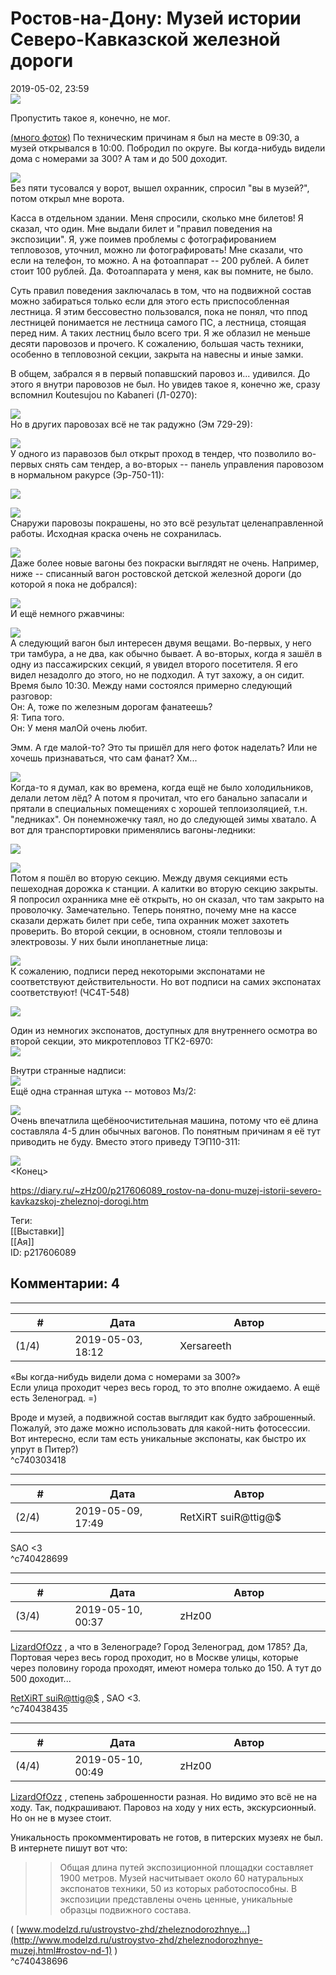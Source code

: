 Ростов-на-Дону: Музей истории Северо-Кавказской железной дороги
===============================================================

  
2019-05-02, 23:59  
   [![](pics/ctLKH6Hl.jpg)](https://i.imgur.com/ctLKH6H.jpg)     
   
 Пропустить такое я, конечно, не мог.   
   
  [(много фоток)](https://zHz00.diary.ru/p217606089.htm?index=1#linkmore217606089m1)    По техническим причинам я был на месте в 09:30, а музей открывался в 10:00. Побродил по округе. Вы когда-нибудь видели дома с номерами за 300? А там и до 500 доходит.   
   
   [![](pics/vwnfIt4l.jpg)](https://i.imgur.com/vwnfIt4.jpg)     
 Без пяти тусовался у ворот, вышел охранник, спросил "вы в музей?", потом открыл мне ворота.   
   
 Касса в отдельном здании. Меня спросили, сколько мне билетов! Я сказал, что один. Мне выдали билет и "правил поведения на экспозиции". Я, уже поимев проблемы с фотографированием тепловозов, уточнил, можно ли фотографировать! Мне сказали, что если на телефон, то можно. А на фотоаппарат -- 200 рублей. А билет стоит 100 рублей. Да. Фотоаппарата у меня, как вы помните, не было.   
   
 Суть правил поведения заключалась в том, что на подвижной состав можно забираться только если для этого есть приспособленная лестница. Я этим бессовестно пользовался, пока не понял, что ппод лестницей понимается не лестница самого ПС, а лестница, стоящая перед ним. А таких лестниц было всего три. Я же облазил не меньше десяти паровозов и прочего. К сожалению, большая часть техники, особенно в тепловозной секции, закрыта на навесны и иные замки.   
   
 В общем, забрался я в первый попавшский паровоз и... удивился. До этого я внутри паровозов не был. Но увидев такое я, конечно же, сразу вспомнил Koutesujou no Kabaneri (Л-0270):   
   
   [![](pics/NvzVTdBl.jpg)](https://i.imgur.com/NvzVTdB.jpg)     
 Но в других паровозах всё не так радужно (Эм 729-29):   
   
   [![](pics/v3NJ9H2l.jpg)](https://i.imgur.com/v3NJ9H2.jpg)     
 У одного из паравозов был открыт проход в тендер, что позволило во-первых снять сам тендер, а во-вторых -- панель управления паровозом в нормальном ракурсе (Эр-750-11):   
   
   [![](pics/1V0MnJDl.jpg)](https://i.imgur.com/1V0MnJD.jpg)     
   
   [![](pics/fGINYJol.jpg)](https://i.imgur.com/fGINYJo.jpg)     
 Снаружи паровозы покрашены, но это всё результат целенаправленной работы. Исходная краска очень не сохранилась.   
   
   [![](pics/G1gNCqsl.jpg)](https://i.imgur.com/G1gNCqs.jpg)     
 Даже более новые вагоны без покраски выглядят не очень. Например, ниже -- списанный вагон ростовской детской железной дороги (до которой я пока не добрался):   
   
   [![](pics/vW3G9t6l.jpg)](https://i.imgur.com/vW3G9t6.jpg)     
 И ещё немного ржавчины:   
   
   [![](pics/FHtDS7Bl.jpg)](https://i.imgur.com/FHtDS7B.jpg)     
 А следующий вагон был интересен двумя вещами. Во-первых, у него три тамбура, а не два, как обычно бывает. А во-вторых, когда я зашёл в одну из пассажирских секций, я увидел второго посетителя. Я его видел незадолго до этого, но не подходил. А тут захожу, а он сидит. Время было 10:30. Между нами состоялся примерно следующий разговор:   
 Он: А, тоже по железным дорогам фанатеешь?   
 Я: Типа того.   
 Он: У меня малОй очень любит.   
   
 Эмм. А где малой-то? Это ты пришёл для него фоток наделать? Или не хочешь признаваться, что сам фанат? Хм...   
   
   [![](pics/i7o3uC5l.jpg)](https://i.imgur.com/i7o3uC5.jpg)     
 Когда-то я думал, как во времена, когда ещё не было холодильников, делали летом лёд? А потом я прочитал, что его банально запасали и прятали в специальных помещениях с хорошей теплоизоляцией, т.н. "ледниках". Он понемножечку таял, но до следующей зимы хватало. А вот для транспортировки применялись вагоны-ледники:   
   
   [![](pics/JjeFK0ul.jpg)](https://i.imgur.com/JjeFK0u.jpg)     
   
   [![](pics/CSbOXQYl.jpg)](https://i.imgur.com/CSbOXQY.jpg)     
 Потом я пошёл во вторую секцию. Между двумя секциями есть пешеходная дорожка к станции. А калитки во вторую секцию закрыты. Я попросил охранника мне её открыть, но он сказал, что там закрыто на проволочку. Замечательно. Теперь понятно, почему мне на кассе сказали держать билет при себе, типа охранник может захотеть проверить. Во второй секции, в основном, стояли тепловозы и электровозы. У них были инопланетные лица:   
   
   [![](pics/E7KBb74l.jpg)](https://i.imgur.com/E7KBb74.jpg)     
 К сожалению, подписи перед некоторыми экспонатами не соответствуют действительности. Но вот подписи на самих экспонатах соответствуют! (ЧС4Т-548)   
   
   [![](pics/7GMaKfFl.jpg)](https://i.imgur.com/7GMaKfF.jpg)     
   
 Один из немногих экспонатов, доступных для внутреннего осмотра во второй секции, это микротепловоз ТГК2-6970:   
   [![](pics/NP0AltVl.jpg)](https://i.imgur.com/NP0AltV.jpg)     
   
 Внутри странные надписи:   
   [![](pics/vDHZkHul.jpg)](https://i.imgur.com/vDHZkHu.jpg)     
 Ещё одна странная штука -- мотовоз Мз/2:   
   
   [![](pics/IrzFLeul.jpg)](https://i.imgur.com/IrzFLeu.jpg)     
 Очень впечатлила щебёноочистительная машина, потому что её длина составляла 4-5 длин обычных вагонов. По понятным причинам я её тут приводить не буду. Вместо этого приведу ТЭП10-311:   
   
   [![](pics/eRmzPLsl.jpg)](https://i.imgur.com/eRmzPLs.jpg)     
 <Конец>     
  
<https://diary.ru/~zHz00/p217606089_rostov-na-donu-muzej-istorii-severo-kavkazskoj-zheleznoj-dorogi.htm>  
  
Теги:  
[[Выставки]]  
[[Ая]]  
ID: p217606089  


Комментарии: 4
--------------

  


---



|         #         |              Дата              |                     Автор                     |           ID           |
| --- | --- | --- | --- |
| (1/4) | 2019-05-03, 18:12 | Xersareeth | c740303418 |

  
 «Вы когда-нибудь видели дома с номерами за 300?»   
 Если улица проходит через весь город, то это вполне ожидаемо. А ещё есть Зеленоград. =)   
   
 Вроде и музей, а подвижной состав выглядит как будто заброшенный. Пожалуй, это даже можно использовать для какой-нить фотосессии. Вот интересно, если там есть уникальные экспонаты, как быстро их упрут в Питер?)   
 ^c740303418

---



|         #         |              Дата              |                     Автор                     |           ID           |
| --- | --- | --- | --- |
| (2/4) | 2019-05-09, 17:49 | RetXiRT suiR@ttig@$ | c740428699 |

  
  SAO <3    
 ^c740428699

---



|         #         |              Дата              |                     Автор                     |           ID           |
| --- | --- | --- | --- |
| (3/4) | 2019-05-10, 00:37 | zHz00 | c740438435 |

  
  [LizardOfOzz](http://LizardsBurrow.diary.ru "One more night")  , а что в Зеленограде? Город Зеленоград, дом 1785? Да, Портовая через весь город проходит, но в Москве улицы, которые через половину города проходят, имеют номера только до 150. А тут до 500 доходит...   
   
  [RetXiRT suiR@ttig@$](http://Hellspawn.diary.ru "Fission Chips")  , SAO <3.   
 ^c740438435

---



|         #         |              Дата              |                     Автор                     |           ID           |
| --- | --- | --- | --- |
| (4/4) | 2019-05-10, 00:49 | zHz00 | c740438696 |

  
  [LizardOfOzz](http://LizardsBurrow.diary.ru "One more night")  , степень заброшенности разная. Но видимо это всё не на ходу. Так, подкрашивают. Паровоз на ходу у них есть, экскурсионный. Но он не в музее стоит.   
   
 Уникальность прокомментировать не готов, в питерских музеях не был. В интернете пишут вот что:   
   
 >>Общая длина путей экспозиционной площадки составляет 1900 метров. Музей насчитывает около 60 натуральных экспонатов техники, 50 из которых работоспособны. В экспозиции представлены очень ценные, уникальные образцы подвижного состава.   
   
 (  [www.modelzd.ru/ustroystvo-zhd/zheleznodorozhnye...](http://www.modelzd.ru/ustroystvo-zhd/zheleznodorozhnye-muzej.html#rostov-nd-1)  )   
 ^c740438696